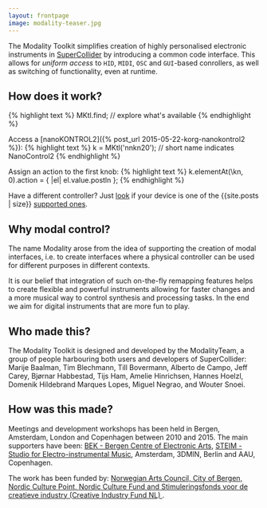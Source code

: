 ```yaml
---
layout: frontpage
image: modality-teaser.jpg
---
```


The Modality Toolkit simplifies creation of highly personalised electronic instruments in [SuperCollider](http://supercollider.github.org) by introducing a common code interface. This allows for *uniform access* to ```HID```, ```MIDI```, ```OSC``` and ```GUI```-based conrollers, as well as switching of functionality, even at runtime.

## How does it work?

{% highlight text %}
MKtl.find; // explore what's available
{% endhighlight %}

Access a [nanoKONTROL2]({% post_url 2015-05-22-korg-nanokontrol2 %}):
{% highlight text %}
k = MKtl('nnkn20'); // short name indicates NanoControl2
{% endhighlight %}

Assign an action to the first knob:
{% highlight text %}
k.elementAt(\kn, 0).action = { |el| el.value.postln }; 
{% endhighlight %}

Have a different controller? Just [look](controllers) if your device is one of the {{site.posts | size}} [supported ones](controllers).

## Why modal control?
The name Modality arose from the idea of supporting the creation of modal interfaces, i.e. to create interfaces where a physical controller can be used for different purposes in different contexts.

It is our belief that integration of such on-the-fly remapping features helps to create flexible and powerful instruments allowing for faster changes and a more musical way to control synthesis and processing tasks. In the end we aim for digital instruments that are more fun to play. 

## Who made this?
The Modality Toolkit is designed and developed by the ModalityTeam, a group of people harbouring both users and developers of SuperCollider: Marije Baalman, Tim Blechmann, Till Bovermann, Alberto de Campo, Jeff Carey, Bjørnar Habbestad, Tijs Ham, Amelie Hinrichsen, Hannes Hoelzl, Domenik Hildebrand Marques Lopes, Miguel Negrao, and Wouter Snoei.

## How was this made?
Meetings and development workshops has been held in Bergen, Amsterdam, London and Copenhagen between 2010 and 2015. The main supporters have been: [BEK - Bergen Centre of Electronic Arts](http://www.bek.no), [STEIM - Studio for Electro-instrumental Music](http://www.steim.org), Amsterdam, 3DMIN, Berlin and AAU, Copenhagen.

The work has been funded by: <a target="_blank" href="http://kulturrad.no"> Norwegian Arts Council, </a><a target="_blank" href="https://www.bergen.kommune.no/kultur"> City of Bergen, </a><a target="_blank" href="http://www.kulturkontaktnord.org/"> Nordic Culture Point, </a><a target="_blank" href="http://www.nordiskkulturfond.org/"> Nordic Culture Fund and </a><a target="_blank" href="http://stimuleringsfonds.nl/nl/actueel/toekenningen/modality_work_group/"> Stimuleringsfonds voor de creatieve industry (Creative Industry Fund NL) </a>.
